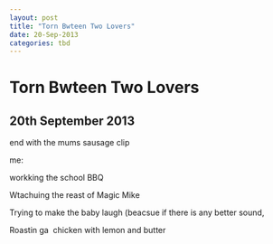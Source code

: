```yaml
---
layout: post
title: "Torn Bwteen Two Lovers"
date: 20-Sep-2013
categories: tbd
---
```


# Torn Bwteen Two Lovers

## 20th September 2013

end with the mums sausage clip

me:

 

workking the school BBQ

Wtachuing the reast of Magic Mike

Trying to make the baby laugh (beacsue if there is any better sound, 

Roastin ga  chicken with lemon and butter
